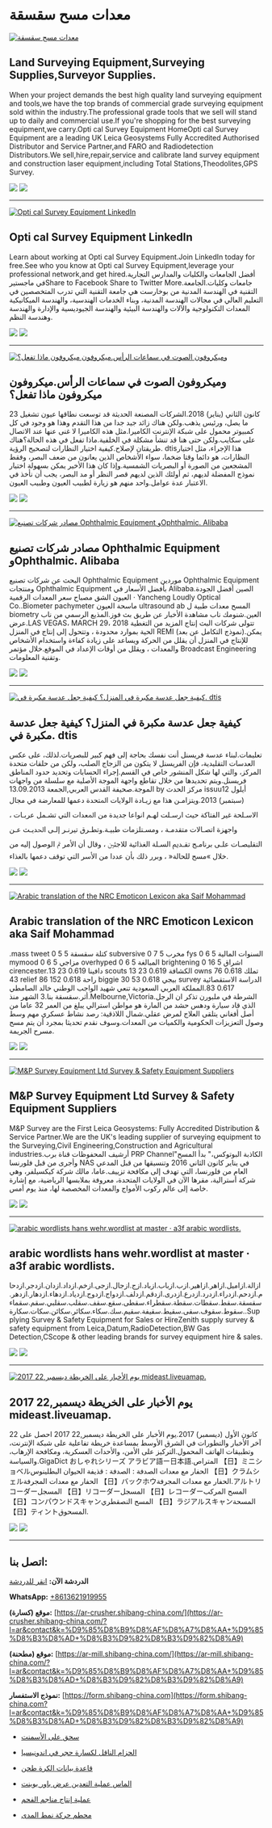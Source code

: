 # معدات مسح سقسقة

<a href="https://swt.shibang-china.com/?l=ar&img&k=%D9%85%D8%B9%D8%AF%D8%A7%D8%AA+%D9%85%D8%B3%D8%AD+%D8%B3%D9%82%D8%B3%D9%82%D8%A9" target="_blank">![معدات مسح سقسقة](http://static.shibang-china.com/all-800x300/238.jpg)</a>

## Land Surveying Equipment,Surveying Supplies,Surveyor Supplies.
When your project demands the best high quality land surveying equipment and tools,we have the top brands of commercial grade surveying equipment sold within the industry.The professional grade tools that we sell will stand up to daily and commercial use.If you&#39;re shopping for the best surveying equipment,we carry.Opti cal Survey Equipment HomeOpti cal Survey Equipment are a leading UK Leica Geosystems Fully Accredited Authorised Distributor and Service Partner,and FARO and Radiodetection Distributors.We sell,hire,repair,service and calibrate land survey equipment and construction laser equipment,including Total Stations,Theodolites,GPS Survey.


<a href="https://whatsapp.shibangsoft.com/WhatsApp.php" target="_blank" title="WhatsApp">![](http://static.shibang-china.com/icon/whatsapp.png)</a> <a href="https://swt.shibang-china.com/?l=ar&icon&k=%D9%85%D8%B9%D8%AF%D8%A7%D8%AA+%D9%85%D8%B3%D8%AD+%D8%B3%D9%82%D8%B3%D9%82%D8%A9" target="_blank">![](http://static.shibang-china.com/icon/chat-ar.png)</a>

---

<a href="https://swt.shibang-china.com/?l=ar&img&k=%D9%85%D8%B9%D8%AF%D8%A7%D8%AA+%D9%85%D8%B3%D8%AD+%D8%B3%D9%82%D8%B3%D9%82%D8%A9" target="_blank">![Opti cal Survey Equipment LinkedIn](http://static.shibang-china.com/all-800x300/517.jpg)</a>

## Opti cal Survey Equipment LinkedIn
Learn about working at Opti cal Survey Equipment.Join LinkedIn today for free.See who you know at Opti cal Survey Equipment,leverage your professional network,and get hired.أفضل الجامعات والكليات والمدارس التجارية في ماجستيرShare to Facebook Share to Twitter More.جامعات وكليات.الجامعة التقنية في الهندسة المدنية من بوخارست هي جامعة التقنية التي تدرب المتخصصين في التعليم العالي في مجالات الهندسة المدنية، وبناء الخدمات الهندسية، والهندسة الميكانيكية المعدات التكنولوجية والآلات والهندسة البيئية والهندسة الجيوديسية والإدارة والهندسة وهندسة النظم.


<a href="https://whatsapp.shibangsoft.com/WhatsApp.php" target="_blank" title="WhatsApp">![](http://static.shibang-china.com/icon/whatsapp.png)</a> <a href="https://swt.shibang-china.com/?l=ar&icon&k=%D9%85%D8%B9%D8%AF%D8%A7%D8%AA+%D9%85%D8%B3%D8%AD+%D8%B3%D9%82%D8%B3%D9%82%D8%A9" target="_blank">![](http://static.shibang-china.com/icon/chat-ar.png)</a>

---

<a href="https://swt.shibang-china.com/?l=ar&img&k=%D9%85%D8%B9%D8%AF%D8%A7%D8%AA+%D9%85%D8%B3%D8%AD+%D8%B3%D9%82%D8%B3%D9%82%D8%A9" target="_blank">![وميكروفون الصوت في سماعات الرأس.ميكروفون ميكروفون ماذا تفعل؟](http://static.shibang-china.com/all-800x300/11.jpg)</a>

## وميكروفون الصوت في سماعات الرأس.ميكروفون ميكروفون ماذا تفعل؟
23 كانون الثاني (يناير) 2018.الشركات المصنعة الحديثة قد توسعت نطاقها عيون تشغيل ما يصل، ورئيس يذهب.ولكن هناك زائد جيد جدا من هذا التقدم وهذا هو وجود في كل كمبيوتر محمول على شبكة الإنترنت الكاميرا.مثل هذه الكاميرا لا غنى عنها عند الاتصال على سكايب.ولكن حتى هنا قد تنشأ مشكلة في الخلفية.ماذا تفعل في هذه الحالة؟هناك طريقتان لإصلاح.كيفية اختيار النظارات لتصحيح الرؤية. dtisهذا الإجراء، مثل اختيار النظارات، هو دائما وقتا ضخما، سواء الأشخاص الذين يعانون من ضعف البصر، وفقط المشجعين من الصورة أو البصريات الشمسية.وإذا كان هذا الأخير يمكن بسهولة اختيار نموذج المفضلة لديهم، ثم أولئك الذين لديهم قصر النظر أو مد البصر، يجب أن نأخذ في الاعتبار عدة عوامل.واحد منهم هو زيارة لطبيب العيون وطبيب العيون.


<a href="https://whatsapp.shibangsoft.com/WhatsApp.php" target="_blank" title="WhatsApp">![](http://static.shibang-china.com/icon/whatsapp.png)</a> <a href="https://swt.shibang-china.com/?l=ar&icon&k=%D9%85%D8%B9%D8%AF%D8%A7%D8%AA+%D9%85%D8%B3%D8%AD+%D8%B3%D9%82%D8%B3%D9%82%D8%A9" target="_blank">![](http://static.shibang-china.com/icon/chat-ar.png)</a>

---

<a href="https://swt.shibang-china.com/?l=ar&img&k=%D9%85%D8%B9%D8%AF%D8%A7%D8%AA+%D9%85%D8%B3%D8%AD+%D8%B3%D9%82%D8%B3%D9%82%D8%A9" target="_blank">![مصادر شركات تصنيع Ophthalmic Equipment وOphthalmic. Alibaba](http://static.shibang-china.com/all-800x300/1349.jpg)</a>

## مصادر شركات تصنيع Ophthalmic Equipment وOphthalmic. Alibaba
البحث عن شركات تصنيع Ophthalmic Equipment موردين Ophthalmic Equipment ومنتجات Ophthalmic Equipment بأفضل الأسعار في Alibaba.الصين أفضل الجودة العيون الشق مصباح سعر المعدات الرقمية &middot; Yancheng Loudly Optical Co..Biometer pachymeter ماسحة العيون ultrasound ab المسح معدات طبية ل biometry العين.شنومك ناب مشاهدة الأخبار عن طريق بث فوز.المذيع الرسمي من ناب عرض.LAS VEGAS، MARCH 29، 2018 تتولى شركات البث إنتاج المزيد من التغطية الحية بموارد محدودة ، وتتحول إلى إنتاج في المنزل REMI (نموذج التكامل عن بعد).يمكن للإنتاج في المنزل أن يقلل من الحركة ويساعد على زيادة كفاءة واستخدام الأشخاص والمعدات ، ويقلل من أوقات الإعداد في الموقع.خلال مؤتمر Broadcast Engineering وتقنية المعلومات.


<a href="https://whatsapp.shibangsoft.com/WhatsApp.php" target="_blank" title="WhatsApp">![](http://static.shibang-china.com/icon/whatsapp.png)</a> <a href="https://swt.shibang-china.com/?l=ar&icon&k=%D9%85%D8%B9%D8%AF%D8%A7%D8%AA+%D9%85%D8%B3%D8%AD+%D8%B3%D9%82%D8%B3%D9%82%D8%A9" target="_blank">![](http://static.shibang-china.com/icon/chat-ar.png)</a>

---

<a href="https://swt.shibang-china.com/?l=ar&img&k=%D9%85%D8%B9%D8%AF%D8%A7%D8%AA+%D9%85%D8%B3%D8%AD+%D8%B3%D9%82%D8%B3%D9%82%D8%A9" target="_blank">![كيفية جعل عدسة مكبرة في المنزل؟ كيفية جعل عدسة مكبرة في. dtis](http://static.shibang-china.com/all-800x300/155.jpg)</a>

## كيفية جعل عدسة مكبرة في المنزل؟ كيفية جعل عدسة مكبرة في. dtis
تعليمات.لبناء عدسة فريسنل أنت نفسك بحاجة إلى فهم كبير للبصريات.لذلك، على عكس العدسات التقليدية، فإن الفريسنل لا يتكون من الزجاج الصلب، ولكن من حلقات متحدة المركز، والتي لها شكل المنشور خاص في القسم.إجراء الحسابات وتحديد حدود المناطق فريسنل.ويتم تحديدها من خلال تقاطع واجهة الموجة الأصلية مع سلسلة من واجهات الموجة.صحيفة القدس العربي,الجمعة 13.09.2013 by مركز الحدث issuu12 أيلول (سبتمبر) 2013.وﻳﺘﺰاﻣـﻦ ﻫﺬا ﻣﻊ زﻳـﺎدة اﻟﻮﻻﻳﺎت اﳌﺘﺤﺪة دﻋﻤﻬﺎ ﻟﻠﻤﻌﺎرﺿﺔ ﻓﻲ ﻣﺠﺎل اﻻﺳـﻠﺤﺔ ﻏﻴﺮ اﻟﻔﺘﺎﻛﺔ ﺣﻴﺚ ارﺳـﻠﺖ ﻟﻬـﻢ اﻧﻮاﻋﺎ ﺟﺪﻳﺪة ﻣﻦ اﳌﻌﺪات اﻟﺘﻲ ﺗﺸـﻤﻞ ﻋﺮﺑـﺎت ، واﺟﻬﺰة اﺗﺼـﺎﻻت ﻣﺘﻘﺪﻣـﺔ ، وﻣﺴـﺘﻠﺰﻣﺎت ﻃﺒﻴـﺔ.وﺗﻄـﺮق ﺗﻴﺮﻧـﺮ إﻟـﻰ اﳊﺪﻳـﺚ ﻋـﻦ اﻟﺘﻘﻠﻴﺼـﺎت ﻋﻠـﻰ ﺑﺮﻧﺎﻣـﺞ ﺗﻘـﺪﱘ اﻟﺴـﻠﺔ اﻟﻐﺬاﺋﻴﺔ ﻟﻼﺟﺌﲔ ، وﻗﺎل أن اﻷﻣﺮ ﰎ اﻟﻮﺻﻮل إﻟﻴﻪ ﻣﻦ ﺧﻼل »ﻣﺴﺢ ﻟﻠﺤﺎﻟﺔ« ، وﺑﺮر ذﻟﻚ ﺑﺄن ﻋﺪدا ﻣﻦ اﻷﺳﺮ اﻟﺘﻲ ﺗﻮﻗﻒ دﻋﻤﻬﺎ ﺑﺎﻟﻐﺬاء.


<a href="https://whatsapp.shibangsoft.com/WhatsApp.php" target="_blank" title="WhatsApp">![](http://static.shibang-china.com/icon/whatsapp.png)</a> <a href="https://swt.shibang-china.com/?l=ar&icon&k=%D9%85%D8%B9%D8%AF%D8%A7%D8%AA+%D9%85%D8%B3%D8%AD+%D8%B3%D9%82%D8%B3%D9%82%D8%A9" target="_blank">![](http://static.shibang-china.com/icon/chat-ar.png)</a>

---

<a href="https://swt.shibang-china.com/?l=ar&img&k=%D9%85%D8%B9%D8%AF%D8%A7%D8%AA+%D9%85%D8%B3%D8%AD+%D8%B3%D9%82%D8%B3%D9%82%D8%A9" target="_blank">![Arabic translation of the NRC Emoticon Lexicon aka Saif Mohammad](http://static.shibang-china.com/all-800x300/438.jpg)</a>

## Arabic translation of the NRC Emoticon Lexicon aka Saif Mohammad
.mass tweet كتلة سقسقة 5 5 0 subversive مخرب 5 7 0 fys السنوات المالية 5 6 0 mymood مزاجي 5 6 0 overhyped المبالغة 5 6 0 brightening اشراق 5 16 0 cirencester.دافينا 0.619 23 13 scouts الكشافة 0.619 23 13 owns تملك 0.618 76 43 relief راحة 0.618 152 86 biggie بيجي 0.618 53 30 survey الدراسة الاستقصائية 0.617 83.المملكة العربي السعودية تنعي شهيد الواجب الوطني خالد الصامطي أثر.سقسقة بنا.3 الشهر منذ.Melbourne,Victoria.الشرطة في ملبورن تذكر ان الرجل الذي قاد سيارة ودهس حشد من المارة هو مواطن استرالي يبلغ من العمر 32 عاما من أصل أفغاني يتلقى العلاج لمرض عقلي.شمال اللاذقية: رصد نشاط عسكري مهم وسط وصول التعزيزات الحكومية والكميات من المعدات.وسوف نقدم تحديثا بمجرد أن يتم مسح مسرح الجريمة.


<a href="https://whatsapp.shibangsoft.com/WhatsApp.php" target="_blank" title="WhatsApp">![](http://static.shibang-china.com/icon/whatsapp.png)</a> <a href="https://swt.shibang-china.com/?l=ar&icon&k=%D9%85%D8%B9%D8%AF%D8%A7%D8%AA+%D9%85%D8%B3%D8%AD+%D8%B3%D9%82%D8%B3%D9%82%D8%A9" target="_blank">![](http://static.shibang-china.com/icon/chat-ar.png)</a>

---

<a href="https://swt.shibang-china.com/?l=ar&img&k=%D9%85%D8%B9%D8%AF%D8%A7%D8%AA+%D9%85%D8%B3%D8%AD+%D8%B3%D9%82%D8%B3%D9%82%D8%A9" target="_blank">![M&amp;P Survey Equipment Ltd Survey &amp; Safety Equipment Suppliers](http://static.shibang-china.com/all-800x300/433.jpg)</a>

## M&amp;P Survey Equipment Ltd Survey &amp; Safety Equipment Suppliers
M&amp;P Survey are the First Leica Geosystems: Fully Accredited Distribution &amp; Service Partner.We are the UK&#39;s leading supplier of surveying equipment to the Surveying,Civil Engineering,Construction and Agricultural industries.أرشيف المحفوظات قناة برب PRP Channel&quot;الكاذبة البوتوكس،&quot; بدأ المسح وأجرى من قبل فلورنسا NAS في يناير كانون الثاني 2016 وتنسيقها من قبل المدعي العام من فلورنسا، التي تهدف إلى مكافحة تزييف.عاما، مالك شركة كيكسيلفر، وهي شركة أسترالية، مقرها الآن في الولايات المتحدة، معروفة بملابسها الرياضية، مع إشارة خاصة إلى عالم ركوب الأمواج والمعدات المخصصة لها، منذ يوم أمس.


<a href="https://whatsapp.shibangsoft.com/WhatsApp.php" target="_blank" title="WhatsApp">![](http://static.shibang-china.com/icon/whatsapp.png)</a> <a href="https://swt.shibang-china.com/?l=ar&icon&k=%D9%85%D8%B9%D8%AF%D8%A7%D8%AA+%D9%85%D8%B3%D8%AD+%D8%B3%D9%82%D8%B3%D9%82%D8%A9" target="_blank">![](http://static.shibang-china.com/icon/chat-ar.png)</a>

---

<a href="https://swt.shibang-china.com/?l=ar&img&k=%D9%85%D8%B9%D8%AF%D8%A7%D8%AA+%D9%85%D8%B3%D8%AD+%D8%B3%D9%82%D8%B3%D9%82%D8%A9" target="_blank">![arabic wordlists hans wehr.wordlist at master · a3f arabic wordlists.](http://static.shibang-china.com/all-800x300/793.jpg)</a>

## arabic wordlists hans wehr.wordlist at master · a3f arabic wordlists.
ازالة.ازاميل.ازاھر.ازاھير.ازب.ازباب.ازباد.ازج.ازجال.ازجى.ازخم.ازداد.ازدان.ازدجر.ازدحام.ازدحم.ازدراء.ازدرد.ازدرع.ازدرى.ازدقم.ازدلف.ازدواج.ازدوج.ازدياد.ازدھاء.ازدھار.ازدھر.سقسقة.سقط.سقطات.سقطة.سقطراء.سقطى.سقع.سقف.سقلب.سقلبي.سقم.سقماء.سقوط.سقوف.سقى.سقيط.سقيفة.سقيم.سك.سكاء.سكائر.سكائن.سكات.سكارة.Supplying Survey &amp; Safety Equipment for Sales or HireZenith supply survey &amp; safety equipment from Leica,Datum,RadioDetection,BW Gas Detection,CScope &amp; other leading brands for survey equipment hire &amp; sales.


<a href="https://whatsapp.shibangsoft.com/WhatsApp.php" target="_blank" title="WhatsApp">![](http://static.shibang-china.com/icon/whatsapp.png)</a> <a href="https://swt.shibang-china.com/?l=ar&icon&k=%D9%85%D8%B9%D8%AF%D8%A7%D8%AA+%D9%85%D8%B3%D8%AD+%D8%B3%D9%82%D8%B3%D9%82%D8%A9" target="_blank">![](http://static.shibang-china.com/icon/chat-ar.png)</a>

---

<a href="https://swt.shibang-china.com/?l=ar&img&k=%D9%85%D8%B9%D8%AF%D8%A7%D8%AA+%D9%85%D8%B3%D8%AD+%D8%B3%D9%82%D8%B3%D9%82%D8%A9" target="_blank">![يوم الأخبار على الخريطة ديسمبر,22 2017 mideast.liveuamap.](http://static.shibang-china.com/all-800x300/1244.jpg)</a>

## يوم الأخبار على الخريطة ديسمبر,22 2017 mideast.liveuamap.
22 كانون الأول (ديسمبر) 2017.يوم الأخبار على الخريطة ديسمبر,22 2017 احصل على آخر الأخبار والتطورات في الشرق الأوسط بمساعدة خريطة تفاعلية على شبكة الإنترنت، وتطبيقات الهاتف المحمول.التركيز على الأمن، والأحداث العسكرية، ومكافحة الإرهاب، والسياسة.GigaDict おしゃれシリーズ アラビア語ー日本語.المتراص 【日】ミニショベルالحفار مع معدات الصدفة : الصدفة : قذيفة الحيوان البطلينوس 【日】クラムシェルالحفار مع معدات المجرفة 【日】バックホウالحفار مع معدات المجرفة.アルトリコーダーالمسجل 【日】リコーダーالمسجل 【日】レコーダーالمسح المركب 【日】コンパウンドスキャンالمسح النصقطري 【日】ラジアルスキャンالمسحة 【日】ティントالمسحوق.


<a href="https://whatsapp.shibangsoft.com/WhatsApp.php" target="_blank" title="WhatsApp">![](http://static.shibang-china.com/icon/whatsapp.png)</a> <a href="https://swt.shibang-china.com/?l=ar&icon&k=%D9%85%D8%B9%D8%AF%D8%A7%D8%AA+%D9%85%D8%B3%D8%AD+%D8%B3%D9%82%D8%B3%D9%82%D8%A9" target="_blank">![](http://static.shibang-china.com/icon/chat-ar.png)</a>

---
## اتصل بنا:

**الدردشة الآن:** [انقر للدردشة](https://swt.shibang-china.com?l=ar&contact&k=%D9%85%D8%B9%D8%AF%D8%A7%D8%AA+%D9%85%D8%B3%D8%AD+%D8%B3%D9%82%D8%B3%D9%82%D8%A9)

**WhatsApp:**  [+8613621919955](https://whatsapp.shibangsoft.com/WhatsApp.php)

**موقع (كسارة):** [https://ar-crusher.shibang-china.com/](https://ar-crusher.shibang-china.com/?l=ar&contact&k=%D9%85%D8%B9%D8%AF%D8%A7%D8%AA+%D9%85%D8%B3%D8%AD+%D8%B3%D9%82%D8%B3%D9%82%D8%A9)

**موقع (مطحنة):** [https://ar-mill.shibang-china.com/](https://ar-mill.shibang-china.com/?l=ar&contact&k=%D9%85%D8%B9%D8%AF%D8%A7%D8%AA+%D9%85%D8%B3%D8%AD+%D8%B3%D9%82%D8%B3%D9%82%D8%A9)

**نموذج الاستفسار:** [https://form.shibang-china.com](https://form.shibang-china.com?l=ar&contact&k=%D9%85%D8%B9%D8%AF%D8%A7%D8%AA+%D9%85%D8%B3%D8%AD+%D8%B3%D9%82%D8%B3%D9%82%D8%A9)

* [سحق على الأسمنت](../27/%D8%B3%D8%AD%D9%82%20%D8%B9%D9%84%D9%89%20%D8%A7%D9%84%D8%A3%D8%B3%D9%85%D9%86%D8%AA.md)

* [الحزام الناقل لكسارة حجر في اندونيسيا](../29/%D8%A7%D9%84%D8%AD%D8%B2%D8%A7%D9%85%20%D8%A7%D9%84%D9%86%D8%A7%D9%82%D9%84%20%D9%84%D9%83%D8%B3%D8%A7%D8%B1%D8%A9%20%D8%AD%D8%AC%D8%B1%20%D9%81%D9%8A%20%D8%A7%D9%86%D8%AF%D9%88%D9%86%D9%8A%D8%B3%D9%8A%D8%A7.md)

* [قاعدة بيانات الكرة طحن](../29/%D9%82%D8%A7%D8%B9%D8%AF%D8%A9%20%D8%A8%D9%8A%D8%A7%D9%86%D8%A7%D8%AA%20%D8%A7%D9%84%D9%83%D8%B1%D8%A9%20%D8%B7%D8%AD%D9%86.md)

* [الماس عملية التعدين عرض باور بوينت](../29/%D8%A7%D9%84%D9%85%D8%A7%D8%B3%20%D8%B9%D9%85%D9%84%D9%8A%D8%A9%20%D8%A7%D9%84%D8%AA%D8%B9%D8%AF%D9%8A%D9%86%20%D8%B9%D8%B1%D8%B6%20%D8%A8%D8%A7%D9%88%D8%B1%20%D8%A8%D9%88%D9%8A%D9%86%D8%AA.md)

* [عملية إنتاج مناجم الفحم](../29/%D8%B9%D9%85%D9%84%D9%8A%D8%A9%20%D8%A5%D9%86%D8%AA%D8%A7%D8%AC%20%D9%85%D9%86%D8%A7%D8%AC%D9%85%20%D8%A7%D9%84%D9%81%D8%AD%D9%85.md)

* [محطم حركة نمط المدى](../26/%D9%85%D8%AD%D8%B7%D9%85%20%D8%AD%D8%B1%D9%83%D8%A9%20%D9%86%D9%85%D8%B7%20%D8%A7%D9%84%D9%85%D8%AF%D9%89.md)